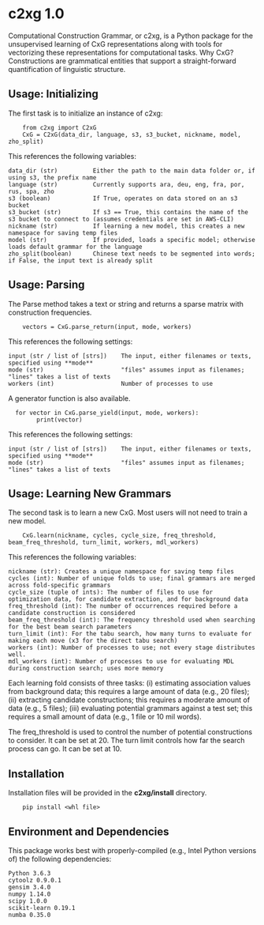 c2xg 1.0
=============

Computational Construction Grammar, or c2xg, is a Python package for the unsupervised learning of CxG representations along with tools for vectorizing these representations for computational tasks. Why CxG? Constructions are grammatical entities that support a straight-forward quantification of linguistic structure.

Usage: Initializing
---------------------

The first task is to initialize an instance of c2xg:

		from c2xg import C2xG
		CxG = C2xG(data_dir, language, s3, s3_bucket, nickname, model, zho_split)
	
This references the following variables:

	data_dir (str)	 		Either the path to the main data folder or, if using s3, the prefix name
	language (str)	 		Currently supports ara, deu, eng, fra, por, rus, spa, zho
	s3 (boolean)	 		If True, operates on data stored on an s3 bucket
	s3_bucket (str)	 		If s3 == True, this contains the name of the s3 bucket to connect to (assumes credentials are set in AWS-CLI)
	nickname (str)	 		If learning a new model, this creates a new namespace for saving temp files
	model (str)			 	If provided, loads a specific model; otherwise loads default grammar for the language
	zho_split(boolean)	 	Chinese text needs to be segmented into words; if False, the input text is already split
		
Usage: Parsing
---------------

The Parse method takes a text or string and returns a sparse matrix with construction frequencies.

		vectors = CxG.parse_return(input, mode, workers)
		
This references the following settings:
	
	input (str / list of [strs])	The input, either filenames or texts, specified using **mode**
	mode (str)						"files" assumes input as filenames; "lines" takes a list of texts
	workers (int)					Number of processes to use
	
A generator function is also available.

      for vector in CxG.parse_yield(input, mode, workers):
            print(vector)
    
This references the following settings:

    input (str / list of [strs])	The input, either filenames or texts, specified using **mode**
	mode (str)						"files" assumes input as filenames; "lines" takes a list of texts

Usage: Learning New Grammars
-----------------------------
The second task is to learn a new CxG. Most users will not need to train a new model.

		CxG.learn(nickname, cycles, cycle_size, freq_threshold, beam_freq_threshold, turn_limit, workers, mdl_workers)
	
This references the following variables:

	nickname (str): Creates a unique namespace for saving temp files
	cycles (int): Number of unique folds to use; final grammars are merged across fold-specific grammars
	cycle_size (tuple of ints): The number of files to use for optimization data, for candidate extraction, and for background data
	freq_threshold (int): The number of occurrences required before a candidate construction is considered
	beam_freq_threshold (int): The frequency threshold used when searching for the best beam search parameters
	turn_limit (int): For the tabu search, how many turns to evaluate for making each move (x3 for the direct tabu search)
	workers (int): Number of processes to use; not every stage distributes well.
	mdl_workers (int): Number of processes to use for evaluating MDL during construction search; uses more memory

Each learning fold consists of three tasks: (i) estimating association values from background data; this requires a large amount of data (e.g., 20 files); (ii) extracting candidate constructions; this requires a moderate amount of data (e.g., 5 files); (iii) evaluating potential grammars against a test set; this requires a small amount of data (e.g., 1 file or 10 mil words).

The freq_threshold is used to control the number of potential constructions to consider. It can be set at 20. The turn limit controls how far the search process can go. It can be set at 10.

Installation
--------------

Installation files will be provided in the **c2xg/install** directory.

		pip install <whl file>
		

Environment and Dependencies
----------------------------------

This package works best with properly-compiled (e.g., Intel Python versions of) the following dependencies:
		
	Python 3.6.3
	cytoolz 0.9.0.1
	gensim 3.4.0
	numpy 1.14.0
	scipy 1.0.0
	scikit-learn 0.19.1
	numba 0.35.0